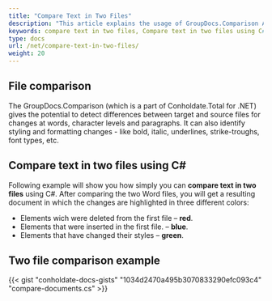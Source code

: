 ```yaml
---
title: "Compare Text in Two Files"
description: "This article explains the usage of GroupDocs.Comparison API (which is a part of Conholdate.Total for .NET) to compare text in two files."
keywords: compare text in two files, Compare text in two files using C#
type: docs
url: /net/compare-text-in-two-files/
weight: 20
---
```

## File comparison

The GroupDocs.Comparison (which is a part of Conholdate.Total for .NET) gives the potential to detect differences between target and source files for changes at words, character levels and paragraphs. It can also identify styling and formatting changes - like bold, italic, underlines, strike-troughs, font types, etc.

## Compare text in two files using C#

Following example will show you how simply you can **compare text in two files** using C#. 
After comparing the two Word files, you will get a resulting document in which the changes are highlighted in three different colors:

- Elements wich were deleted from the first file – **red**.
- Elements that were inserted in the first file. – **blue**.
- Elements that have changed their styles – **green**.



## Two file comparison example

{{< gist "conholdate-docs-gists" "1034d2470a495b3070833290efc093c4" "compare-documents.cs" >}}


